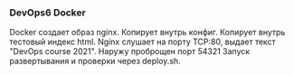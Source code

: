### DevOps6 Docker

Docker создает образ nginx.
Копирует внутрь конфиг.
Копирует внутрь тестовый индекс html.
Nginx слушает на порту TCP:80, выдает текст "DevOps course 2021".
Наружу проброщен порт 54321
Запуск развертывания и проверки через deploy.sh.
